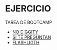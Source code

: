 # EJERCICIO
TAREA DE BOOTCAMP
<!DOCTYPE html>
<html>
<head>
 <title>ejercicio de introduccion a html en openbootcamp</title>
 </head>
 <body>
 <!-- este es mi primer comentario de dos lineas
aprendiedno a documentar con openbootcap -->
<ul>
    <li>
    <a href="https://www.youtube.com/watch?v=3KL9mRus19o">NO DIGGITY</a>
</li>

<li>
<a href="https://www.youtube.com/watch?v=nAwWqC9GYgM">SI TE PREGUNTAN</a>
</li>

<li>
    <a href="https://www.youtube.com/watch?v=DzwkcbTQ7ZE&list=RDMM&start_radio=1&rv=nAwWqC9GYgM">FLASHLIGTH</a>
</li>
</ul>
 </body>
    </html>

